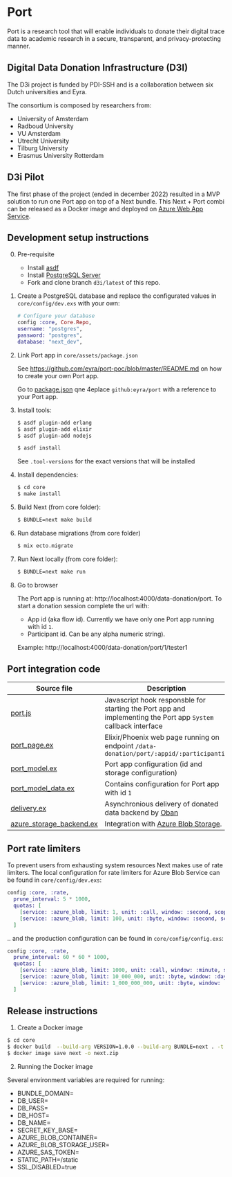 # Port

Port is a research tool that will enable individuals to donate their digital trace data to academic research in a secure, transparent, and privacy-protecting manner. 

## Digital Data Donation Infrastructure (D3I)

The D3i project is funded by PDI-SSH and is a collaboration between six Dutch universities and Eyra.

The consortium is composed by researchers from:

* University of Amsterdam
* Radboud University 
* VU Amsterdam
* Utrecht University
* Tilburg University
* Erasmus University Rotterdam

## D3i Pilot

The first phase of the project (ended in december 2022) resulted in a MVP solution to run one Port app on top of a Next bundle. This Next + Port combi can be released as a Docker image and deployed on [Azure Web App Service](https://azure.microsoft.com/en-us/products/app-service/web).

## Development setup instructions

0. Pre-requisite

    * Install [asdf](https://asdf-vm.com) 
    * Install [PostgreSQL Server](https://www.postgresql.org) 
    * Fork and clone branch `d3i/latest` of this repo.

1. Create a PostgreSQL database and replace the configurated values in `core/config/dev.exs` with your own:

    ```Elixir
    # Configure your database
    config :core, Core.Repo,
    username: "postgres",
    password: "postgres",
    database: "next_dev",
    ```

2. Link Port app in `core/assets/package.json`

    See https://github.com/eyra/port-poc/blob/master/README.md on how to create your own Port app.

    Go to [package.json](core/assets/package.json) qne 4eplace `github:eyra/port` with a reference to your Port app. 

3. Install tools:

    ```sh
    $ asdf plugin-add erlang
    $ asdf plugin-add elixir
    $ asdf plugin-add nodejs

    $ asdf install
    ```

    See `.tool-versions` for the exact versions that will be installed

4. Install dependencies:
    ```sh
    $ cd core
    $ make install
    ```

5. Build Next (from core folder):

    ```sh
    $ BUNDLE=next make build
    ```

6. Run database migrations  (from core folder)

    ```sh
    $ mix ecto.migrate
    ```

7. Run Next locally (from core folder):

    ```sh
    $ BUNDLE=next make run
    ```

8. Go to browser

    The Port app is running at: http://localhost:4000/data-donation/port. To start a donation session complete the url with:

    * App id (aka flow id). Currently we have only one Port app running with id `1`.
    * Participant id. Can be any alpha numeric string).

    Example: http://localhost:4000/data-donation/port/1/tester1

## Port integration code

| Source file  | Description |
| ------------- | ------------- |
| [port.js](core/assets/js/port.js)  | Javascript hook  responsble for starting the Port app and implementing the Port app `System` callback interface |
| [port_page.ex](core/systems/data_donation/port_page.ex) | Elixir/Phoenix web page running on endpoint `/data-donation/port/:appid/:participantid` |
| [port_model.ex](core/systems/data_donation/port_model.ex)  | Port app configuration (id and storage configuration) |
| [port_model_data.ex](core/systems/data_donation/port_model_data.ex)  | Contains configuration for Port app with id `1` |
| [delivery.ex](core/systems/data_donation/delivery.ex)  | Asynchronious delivery of donated data backend by [Oban](https://hexdocs.pm/oban/Oban.html) |
| [azure_storage_backend.ex](core/systems/data_donation/azure_storage_backend.ex)  | Integration with [Azure Blob Storage](https://azure.microsoft.com/en-us/products/storage/blobs/#overview). |


## Port rate limiters

To prevent users from exhausting system resources Next makes use of rate limiters. The local configuration for rate limiters for Azure Blob Service can be found in `core/config/dev.exs`:

```Elixir
config :core, :rate,
  prune_interval: 5 * 1000,
  quotas: [
    [service: :azure_blob, limit: 1, unit: :call, window: :second, scope: :local],
    [service: :azure_blob, limit: 100, unit: :byte, window: :second, scope: :local]
  ]
```

.. and the production configuration can be found in `core/config/config.exs`:

```Elixir
config :core, :rate,
  prune_interval: 60 * 60 * 1000,
  quotas: [
    [service: :azure_blob, limit: 1000, unit: :call, window: :minute, scope: :local],
    [service: :azure_blob, limit: 10_000_000, unit: :byte, window: :day, scope: :local],
    [service: :azure_blob, limit: 1_000_000_000, unit: :byte, window: :day, scope: :global]
  ]
```

## Release instructions

1. Create a Docker image

```sh
$ cd core
$ docker build  --build-arg VERSION=1.0.0 --build-arg BUNDLE=next . -t next:latest
$ docker image save next -o next.zip
```

2. Running the Docker image

Several environment variables are required for running:

* BUNDLE_DOMAIN=<domain name>
* DB_USER=<db-credentials>
* DB_PASS=<db-credentials>
* DB_HOST=<db-host>
* DB_NAME=<db-name>
* SECRET_KEY_BASE=<a-random-sequence-of-letters-and-numbers>
* AZURE_BLOB_CONTAINER=<blob-container>
* AZURE_BLOB_STORAGE_USER=<blob-account-name>
* AZURE_SAS_TOKEN=<sas-token>
* STATIC_PATH=/static
* SSL_DISABLED=true

